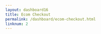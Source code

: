 ```yaml
---
layout: dashboard16
title: Ecom Checkout
permalink: /dashboard/ecom-checkout.html
linknum: 2
---
```


